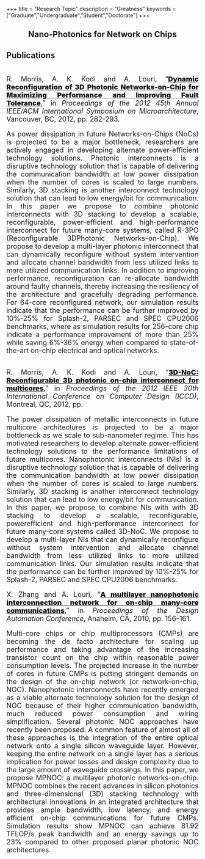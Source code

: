 +++
title = "Research Topic"
description = "Greatness"
keywords = ["Graduate","Undergraduate","Student","Doctorate"]
+++

<head>
<style>
//p {
//    text-indent: 50px;
//    }
a {
    font-weight: 900;
    text-decoration: underline;
    }
br {
    line-height: 0.0;
}
</style>
</head>

## <center> Nano-Photonics for Network on Chips </center>
<!--[](/img/People/Sebastian.jpg)-->
<font size="+1">

### Publications

<br>	

<p style="text-align: justify;">
R. Morris, A. K. Kodi and A. Louri, &ldquo;<a
href="/papers/micro12.pdf">Dynamic Reconfiguration of 3D Photonic
Networks-on-Chip for Maximizing Performance and Improving Fault
Tolerance</a>,&rdquo; in <i>Proceedings of the 2012 45th Annual IEEE/ACM International Symposium on
Microarchitecture</i>, Vancouver, BC, 2012, pp. 282-293.
</p>

<p style="text-align: justify;">
As power dissipation in future Networks-on-Chips (NoCs) is projected to be a major bottleneck, researchers are actively engaged in developing alternate power-efficient technology solutions. Photonic interconnects is a disruptive technology solution that is capable of delivering the communication bandwidth at low power dissipation when the number of cores is scaled to large numbers. Similarly, 3D stacking is another interconnect technology solution that can lead to low energy/bit for communication. In this paper we propose to combine photonic interconnects with 3D stacking to develop a scalable, reconfigurable, power-efficient and high-performance interconnect for future many-core systems, called R-3PO (Reconfigurable 3DPhotonic Networks-on-Chip). We propose to develop a multi-layer photonic interconnect that can dynamically reconfigure without system intervention and allocate channel bandwidth from less utilized links to more utilized communication links. In addition to improving performance, reconfiguration can re-allocate bandwidth around faulty channels, thereby increasing the resiliency of the architecture and gracefully degrading performance. For 64-core reconfigured network, our simulation results indicate that the performance can be further improved by 10%-25% for Splash-2, PARSEC and SPEC CPU2006 benchmarks, where as simulation results for 256-core chip indicate a performance improvement of more than 25% while saving 6%-36% energy when compared to state-of-the-art on-chip electrical and optical networks.
</p>

<br>
<p style="text-align: justify;">
R. Morris, A. K. Kodi and A. Louri, &ldquo;<a
href="/papers/iccd12.pdf">3D-NoC: Reconfigurable 3D photonic on-chip
interconnect for multicores</a>,&rdquo; in <i>Proceedings of the 2012 IEEE 30th International
Conference on Computer Design (ICCD)</i>, Montreal, QC, 2012, pp.
</p>

<p style="text-align: justify;">
The power dissipation of metallic interconnects in future multicore architectures is projected to be a major bottleneck as we scale to sub-nanometer regime. This has motivated researchers to develop alternate power-efficient technology solutions to the performance limitations of future multicores. Nanophotonic interconnects (NIs) is a disruptive technology solution that is capable of delivering the communication bandwidth at low power dissipation when the number of cores is scaled to large numbers. Similarly, 3D stacking is another interconnect technology solution that can lead to low energy/bit for communication. In this paper, we propose to combine NIs with with 3D stacking to develop a scalable, reconfigurable, powerefficient and high-performance interconnect for future many-core systems called 3D-NoC. We propose to develop a multi-layer NIs that can dynamically reconfigure without system intervention and allocate channel bandwidth from less utilized links to more utilized communication links. Our simulation results indicate that the performance can be further improved by 10%-25% for Splash-2, PARSEC and SPEC CPU2006 benchmarks.
</p>

<p style="text-align: justify;">
X. Zhang and A. Louri, &ldquo;<a href="/papers/p156-zhang.pdf">A multilayer
nanophotonic interconnection network for on-chip many-core
communications</a>,&rdquo; in <i>Proceedings of the Design Automation Conference</i>, Anaheim, CA,
2010, pp. 156-161.
</p>

<p style="text-align: justify;">
Multi-core chips or chip multiprocessors (CMPs) are becoming the de facto architecture for scaling up performance and taking advantage of the increasing transistor count on the chip within reasonable power consumption levels. The projected increase in the number of cores in future CMPs is putting stringent demands on the design of the on-chip network (or network-on-chip, NOC). Nanophotonic interconnects have recently emerged as a viable alternate technology solution for the design of NOC because of their higher communication bandwidth, much reduced power consumption and wiring simplification. Several photonic NOC approaches have recently been proposed. A common feature of almost all of these approaches is the integration of the entire optical network onto a single silicon waveguide layer. However, keeping the entire network on a single layer has a serious implication for power losses and design complexity due to the large amount of waveguide crossings. In this paper, we propose MPNOC: a multilayer photonic networks-on-chip. MPNOC combines the recent advances in silicon photonics and three-dimensional (3D) stacking technology with architectural innovations in an integrated architecture that provides ample bandwidth, low latency, and energy efficient on-chip communications for future CMPs. Simulation results show MPNOC can achieve 81.92 TFLOP/s peak bandwidth and an energy savings up to 23% compared to other proposed planar photonic NOC architectures.
</p>

</font>
<br>
<br>
